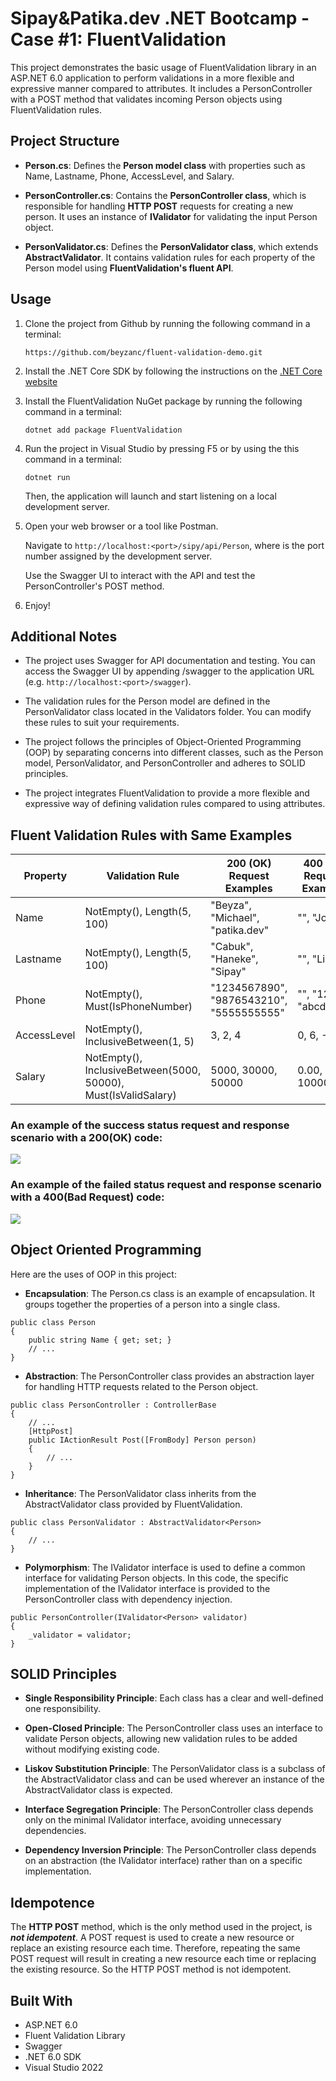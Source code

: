 # Sipay&Patika.dev .NET Bootcamp - Case #1: FluentValidation

This project demonstrates the basic usage of FluentValidation library in an ASP.NET 6.0 application to perform validations in a more flexible and expressive manner compared to attributes. It includes a PersonController with a POST method that validates incoming Person objects using FluentValidation rules.

## Project Structure 

- **Person.cs**: Defines the **Person model class** with properties such as Name, Lastname, Phone, AccessLevel, and Salary.

- **PersonController.cs**: Contains the **PersonController class**, which is responsible for handling **HTTP POST** requests for creating a new person. It uses an instance of **IValidator<Person>** for validating the input Person object.

- **PersonValidator.cs**: Defines the **PersonValidator class**, which extends **AbstractValidator<Person>**. It contains validation rules for each property of the Person model using **FluentValidation's fluent API**.


## Usage

1.  Clone the project from Github by running the following command in a terminal:
   
    `https://github.com/beyzanc/fluent-validation-demo.git`
    
2. Install the .NET Core SDK by following the instructions on the [.NET Core website](https://dotnet.microsoft.com/en-us/download/dotnet-core)
3. Install the FluentValidation NuGet package by running the following command in a terminal:
   
   `dotnet add package FluentValidation`
4. Run the project in Visual Studio by pressing F5 or by using the this command in a terminal:
   
   `dotnet run`
   
   Then, the application will launch and start listening on a local development server.

5. Open your web browser or a tool like Postman.

   Navigate to `http://localhost:<port>/sipy/api/Person`, where <port> is the port number assigned by the development server.

   Use the Swagger UI to interact with the API and test the PersonController's POST method.

7. Enjoy!


## Additional Notes

- The project uses Swagger for API documentation and testing. You can access the Swagger UI by appending /swagger to the application URL (e.g. `http://localhost:<port>/swagger`).

- The validation rules for the Person model are defined in the PersonValidator class located in the Validators folder. You can modify these rules to suit your requirements.

- The project follows the principles of Object-Oriented Programming (OOP) by separating concerns into different classes, such as the Person model, PersonValidator, and PersonController and adheres to SOLID principles.

- The project integrates FluentValidation to provide a more flexible and expressive way of defining validation rules compared to using attributes.

## Fluent Validation Rules with Same Examples

| Property | Validation Rule                                                  | 200 (OK) Request Examples | 400 (Bad Request) Examples |
| -------------- | ---------------------------------------------------------------- | -------------------------------- | ---------------------------- |
| Name           | NotEmpty(), Length(5, 100)                                       | "Beyza", "Michael", "patika.dev"        | "", "Jo", "A"                 |
| Lastname       | NotEmpty(), Length(5, 100)                                       | "Cabuk", "Haneke", "Sipay"          | "", "Li", "A"                 |
| Phone          | NotEmpty(), Must(IsPhoneNumber)                                  | "1234567890", "9876543210", "5555555555" | "", "123", "abcdefghi"        |
| AccessLevel    | NotEmpty(), InclusiveBetween(1, 5)                               | 3, 2, 4                          | 0, 6, -1                      |
| Salary         | NotEmpty(), InclusiveBetween(5000, 50000), Must(IsValidSalary)   | 5000, 30000, 50000     | 0.00, 3000, 10000     |


### **An example of the success status request and response scenario with a 200(OK) code:**

![](https://github.com/278-Sipay/assignment-1-beyzanc/blob/main/200%20success.png)

### **An example of the failed status request and response scenario with a 400(Bad Request) code:**

![](https://github.com/278-Sipay/assignment-1-beyzanc/blob/main/400%20failed.png)

## Object Oriented Programming

Here are the uses of OOP in this project:

- **Encapsulation**: The Person.cs class is an example of encapsulation. It groups together the properties of a person into a single class.
```  
public class Person
{
    public string Name { get; set; }
    // ...
}
```

- **Abstraction**: The PersonController class provides an abstraction layer for handling HTTP requests related to the Person object.

```
public class PersonController : ControllerBase
{
    // ...
    [HttpPost]
    public IActionResult Post([FromBody] Person person)
    {
        // ...
    }
}
```
- **Inheritance**: The PersonValidator class inherits from the AbstractValidator<Person> class provided by FluentValidation.
```
public class PersonValidator : AbstractValidator<Person>
{
    // ...
}
```

- **Polymorphism**: The IValidator<Person> interface is used to define a common interface for validating Person objects. In this code, the specific implementation of the IValidator<Person> interface is provided to the PersonController class with dependency injection.

```
public PersonController(IValidator<Person> validator)
{
    _validator = validator;
}
```


## SOLID Principles 

- **Single Responsibility Principle**: Each class has a clear and well-defined one responsibility.

- **Open-Closed Principle**: The PersonController class uses an interface to validate Person objects, allowing new validation rules to be added without modifying existing code.

- **Liskov Substitution Principle**: The PersonValidator class is a subclass of the AbstractValidator<Person> class and can be used wherever an instance of the AbstractValidator<Person> class is expected.

- **Interface Segregation Principle**: The PersonController class depends only on the minimal IValidator<Person> interface, avoiding unnecessary dependencies.

- **Dependency Inversion Principle**: The PersonController class depends on an abstraction (the IValidator<Person> interface) rather than on a specific implementation.
  
## Idempotence

The **HTTP POST** method, which is the only method used in the project, is ***not idempotent***. A POST request is used to create a new resource or replace an existing resource each time. Therefore, repeating the same POST request will result in creating a new resource each time or replacing the existing resource. So the HTTP POST method is not idempotent.


## Built With

- ASP.NET 6.0
- Fluent Validation Library
- Swagger
- .NET 6.0 SDK
- Visual Studio 2022

